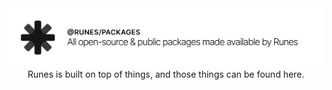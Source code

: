 <img src="./.github/assets/banner.png">
<div align="center">Runes is built on top of things, and those things can be found here.</div>
